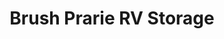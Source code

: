 ---
title: "Brush Prarie RV Storage"
url: /vancouver/brush-prarie-rv-storage/
shop: storage rental
---